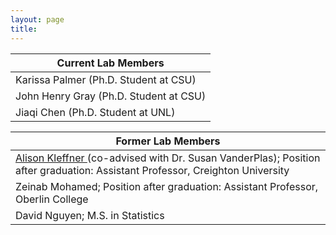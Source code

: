 ```yaml
---
layout: page
title: 
---
```


| Current Lab Members    | 
| -------- | 
| Karissa Palmer (Ph.D. Student at CSU)  | 
| John Henry Gray (Ph.D. Student at CSU) | 
| Jiaqi Chen (Ph.D. Student at UNL)    | 


| Former Lab Members    | 
| -------- | 
| <a href="https://alison-kleffner.netlify.app">Alison Kleffner </a> (co-advised with Dr. Susan VanderPlas); Position after graduation: Assistant Professor, Creighton University | 
| Zeinab Mohamed; Position after graduation: Assistant Professor, Oberlin College | 
| David Nguyen; M.S. in Statistics    | 
